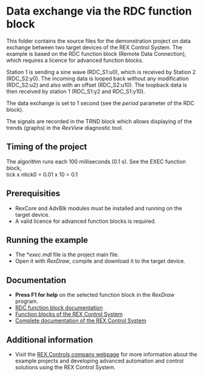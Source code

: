 Data exchange via the RDC function block 
========================================
 
This folder contains the source files for the demonstration project on data
exchange between two target devices of the REX Control System. The example is 
based on the RDC function block (Remote Data Connection), which requires a 
licence for advanced function blocks.

Station 1 is sending a sine wave (RDC_S1:u0), which is received by Station 2 
(RDC_S2:y0). The incoming data is looped back without any modification 
(RDC_S2:u2) and also with an offset (RDC_S2:u10). The loopback data is then 
received by station 1 (RDC_S1:y2 and RDC_S1:y10). 

The data exchange is set to 1 second (see the *period* parameter of the RDC 
block).

The signals are recorded in the TRND block which allows displaying of the trends 
(graphs) in the *RexView* diagnostic tool. 

## Timing of the project ##

The algorithm runs each 100 milliseconds (0.1 s). See the EXEC function block,  
tick x ntick0 = 0.01 x 10 = 0.1

## Prerequisities ##
- RexCore and AdvBlk modules must be installed and running on the target device.
- A valid licence for advanced function blocks is required.

## Running the example ##
- The **exec.mdl* file is the project main file.
- Open it with *RexDraw*, compile and download it to the target device.

## Documentation ##

- **Press F1 for help** on the selected function block in the *RexDraw* program.
- [RDC function block documentation](http://www.rexcontrols.com/media/HTML/DOC/ENGLISH/RDC.html)
- [Function blocks of the REX Control System](http://www.rexcontrols.com/media/HTML/DOC/ENGLISH/index.html)
- [Complete documentation of the REX Control System](http://www.rexcontrols.com/documentation-and-support)

## Additional information ##

- Visit the [REX Controls company webpage](http://www.rexcontrols.com) 
for more information about the example projects and developing advanced 
automation and control solutions using the REX Control System.